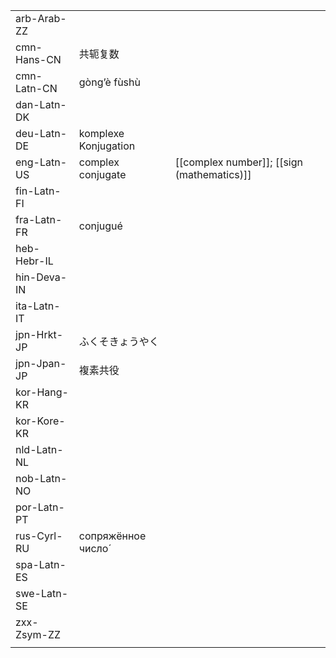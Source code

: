 | | | |
|-|-|-|
| arb-Arab-ZZ |  |  |
| cmn-Hans-CN | 共轭复数 |  |
| cmn-Latn-CN | gòng’è fùshù |  |
| dan-Latn-DK |  |  |
| deu-Latn-DE | komplexe Konjugation |  |
| eng-Latn-US | complex conjugate | [[complex number]]; [[sign (mathematics)]] |
| fin-Latn-FI |  |  |
| fra-Latn-FR | conjugué |  |
| heb-Hebr-IL |  |  |
| hin-Deva-IN |  |  |
| ita-Latn-IT |  |  |
| jpn-Hrkt-JP | ふくそきょうやく |  |
| jpn-Jpan-JP | 複素共役 |  |
| kor-Hang-KR |  |  |
| kor-Kore-KR |  |  |
| nld-Latn-NL |  |  |
| nob-Latn-NO |  |  |
| por-Latn-PT |  |  |
| rus-Cyrl-RU | сопряжённое число́ |  |
| spa-Latn-ES |  |  |
| swe-Latn-SE |  |  |
| zxx-Zsym-ZZ |  |  |
|  |  |  |